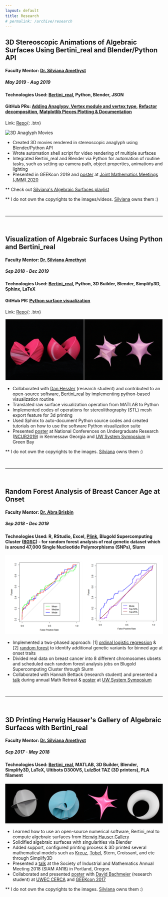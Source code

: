 ```yaml
---
layout: default
title: Research
# permalink: /archive/research
---
```


## 3D Stereoscopic Animations of Algebraic Surfaces Using Bertini_real and Blender/Python API
#### Faculty Mentor: [Dr. Silviana Amethyst](https://silviana.org/)
##### *May 2019 - Aug 2019*
#### Technologies Used: [Bertini_real](https://github.com/ofloveandhate/bertini_real), Python, Blender, JSON
#### GitHub PRs: [Adding Anaglypy, Vertex module and vertex type](https://github.com/ofloveandhate/bertini_real/pull/68), [Refactor decomposition](https://github.com/ofloveandhate/bertini_real/pull/69), [Matplotlib Pieces Plotting & Documentation](https://github.com/ofloveandhate/bertini_real/pull/70)
Link: [Repo](https://github.com/foongminwong/3d-stereoscopic-animation){: .btn} 

![3D Anaglyph Movies](/assets/daisy-whitney.gif)

* Created 3D movies rendered in stereoscopic anaglyph using Blender/Python API
* Wrote automation shell script for video rendering of multiple surfaces
* Integrated Bertini_real and Blender via Python for automation of routine tasks, such as setting up camera path, object properties, animations and lighting
* Presented in GEEKcon 2019 and [poster](https://drive.google.com/open?id=1rKvrZWZNixB5KWcJqnQHGyJh7ybGJ1Ds) at [Joint Mathematics Meetings (JMM) 2020](http://jointmathematicsmeetings.org/meetings/national/jmm2020/2245_intro)



** Check out [Silviana's Algebraic Surfaces playlist](https://www.youtube.com/watch?v=TZGlXpTvzWk&list=PLvPfvi8Fl36z3MOewwpm6zwGySU-pnCow)


** I do not own the copyrights to the images/videos. [Silviana](https://silviana.org) owns them :)


&nbsp;

---

&nbsp;

## Visualization of Algebraic Surfaces Using Python and Bertini_real
#### Faculty Mentor: [Dr. Silviana Amethyst](https://silviana.org/)
##### *Sep 2018 - Dec 2019*
#### Technologies Used: [Bertini_real](https://github.com/ofloveandhate/bertini_real), Python, 3D Builder, Blender, Simplify3D, Sphinx, LaTeX
#### GitHub PR: [Python surface visualization](https://github.com/ofloveandhate/bertini_real/pull/62)

Link: [Repo](https://github.com/foongminwong/bertini_real){: .btn} 

![Visualization of Algebraic Surfaces Using Python and Bertini_real](/assets/raw-smooth-crixxi-stern.jpg)
* Collaborated with [Dan Hessler](https://github.com/dan90210) (research student) and contributed to an open-source software, [Bertini_real](https://github.com/ofloveandhate/bertini_real) by implementing python-based visualization routine
* Translated raw surface visualization operation from MATLAB to Python
* Implemented codes of operations for stereolithography (STL) mesh export feature for 3d printing
* Used Sphinx to auto-document Python source codes and created tutorials on how to use the software Python visualization suite
* Presented [poster](https://drive.google.com/file/d/11b6kZrPP3QqIbP9UImjpyiI2s4j6gIRT/view) at National Conferences on Undergraduate Research ([NCUR2019](https://1.bp.blogspot.com/-j-XIA9jOM9o/XMuDvQa2xqI/AAAAAAAATIQ/u2My98JVYcUk16Rgn3nAwBzimvvzM4R_QCLcBGAs/s1600/57053736_10213341253033938_7355756777213788160_o%2B%25281%2529.jpg)) in Kennessaw Georgia and [UW System Symposium](https://1.bp.blogspot.com/-IaF1ORMQsj8/XMuDDVk9vII/AAAAAAAATHY/hvhpD5A6gUYL1Uwb4fnSyJBW01CQCXqCQCLcBGAs/s1600/IMG_20190426_133717.jpg) in Green Bay

** I do not own the copyrights to the images. [Silviana](https://silviana.org) owns them :)

&nbsp;

---

&nbsp;

## Random Forest Analysis of Breast Cancer Age at Onset
#### Faculty Mentor: [Dr. Abra Brisbin](https://sites.google.com/site/abrabrisbin/home)
##### *Sep 2018 - Dec 2019*
#### Technologies Used: R, RStudio, Excel, [Plink](http://zzz.bwh.harvard.edu/plink/), Blugold Supercomputing Cluster ([BGSC](https://www.uwec.edu/academics/college-arts-sciences/academic-resources/academic-facilities/blugold-supercomputing-cluster/)) - for random forest analysis of real genetic dataset which is around 47,000 Single Nucleotide Polymorphisms (SNPs), Slurm

![Random Forest Analysis of Breast Cancer Age at Onset](/assets/roc-curve.png)
* Implemented a two-phased approach: [1] [ordinal logistic regression](https://stats.idre.ucla.edu/r/dae/ordinal-logistic-regression/) & [2] [random forest](https://www.rdocumentation.org/packages/partykit/versions/1.2-4/topics/cforest) to identify additional genetic variants for binned age at onset traits
* Divided real data on breast cancer into 8 different chromosomes ubsets and scheduled each random forest analysis jobs on Blugold Supercomputing Cluster through Slurm
* Collaborated with Hannah Bettack (research student) and presented a [talk](https://drive.google.com/open?id=1giXEBbKeJaBFqU4EwpNDQp5XJ9fX0To7) during annual Math Retreat & [poster](https://drive.google.com/file/d/1pS3IricFTyH42Vaz84ar6rdKAPEi4lOh/view) at [UW System Symposium](https://1.bp.blogspot.com/-pATtcwl0JFA/XMuDB0MwTjI/AAAAAAAATHQ/_8AFraB3gZQQMPzxiY3QaAMmMOvZyRVagCLcBGAs/s1600/IMG_20190426_133457.jpg)

&nbsp;

---

&nbsp;

## 3D Printing Herwig Hauser's Gallery of Algebraic Surfaces with Bertini_real
#### Faculty Mentor: [Dr. Silviana Amethyst](https://silviana.org/)
##### *Sep 2017 - May 2018*
#### Technologies Used: [Bertini_real](https://github.com/ofloveandhate/bertini_real), MATLAB, 3D Builder, Blender, Simplify3D, LaTeX, Ultibots D300VS, LulzBot TAZ (3D printers), PLA filament

![3D Printing Herwig Hauser's Gallery of Algebraic Surfaces with Bertini_real](/assets/kreuz-tobel-stern-croissant.png)
* Learned how to use an open-source numerical software, Bertini_real to compute algebraic surfaces from [Herwig Hauser Gallery](https://homepage.univie.ac.at/herwig.hauser/gallery.html)
* Solidified algebraic surfaces with singularities via Blender
* Added support, configured printing process & 3D printed several mathematical models such as [Kreuz](https://danielleamethyst.org/gallery/kreuz/), [Tobel](https://danielleamethyst.org/work_blog/tobel/), Stern, Croissant, and etc through Simplify3D
* Presented a [talk](https://drive.google.com/file/d/1ALCojQlIR8WPhhrVxmALFITjlwpCqHEK/view) at the Society of Industrial and Mathematics Annual Meeting 2018 (SIAM AN18) in Portland, Oregon.
* Collaborated and presented [poster](https://drive.google.com/file/d/1Io8Oc4hCdO9fDOsVYZmBmlwSkbvSVfp6/view) with [David Bachmeier](https://github.com/DavidBachmeier) (research student) at [UWEC CERCA](https://www.uwec.edu/orsp/students/cerca/) and [GEEKcon 2017](http://volumeone.org/events/2019/11/23/342001_uwec_geekcon)

** I do not own the copyrights to the images. [Silviana](https://danielleamethyst.org/gallery/hauser/) owns them :)




